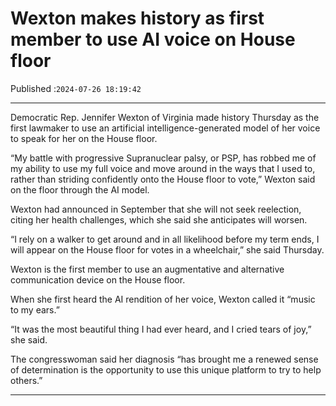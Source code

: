 # Wexton makes history as first member to use AI voice on House floor

Published :`2024-07-26 18:19:42`

---

Democratic Rep. Jennifer Wexton of Virginia made history Thursday as the first lawmaker to use an artificial intelligence-generated model of her voice to speak for her on the House floor.

“My battle with progressive Supranuclear palsy, or PSP, has robbed me of my ability to use my full voice and move around in the ways that I used to, rather than striding confidently onto the House floor to vote,” Wexton said on the floor through the AI model.

Wexton had announced in September that she will not seek reelection, citing her health challenges, which she said she anticipates will worsen.

“I rely on a walker to get around and in all likelihood before my term ends, I will appear on the House floor for votes in a wheelchair,” she said Thursday.

Wexton is the first member to use an augmentative and alternative communication device on the House floor.

When she first heard the AI rendition of her voice, Wexton called it “music to my ears.”

“It was the most beautiful thing I had ever heard, and I cried tears of joy,” she said.

The congresswoman said her diagnosis “has brought me a renewed sense of determination is the opportunity to use this unique platform to try to help others.”

---


